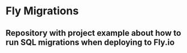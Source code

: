 # Fly Migrations

## Repository with project example about how to run SQL migrations when deploying to Fly.io
